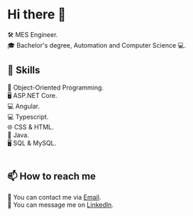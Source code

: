 # Hi there 👋

<!--
**Vlad-Gheorghita/Vlad-Gheorghita** is a ✨ _special_ ✨ repository because its `README.md` (this file) appears on your GitHub profile.

Here are some ideas to get you started:

- 🔭 I’m currently working on ...
- 🌱 I’m currently learning ...
- 👯 I’m looking to collaborate on ...
- 🤔 I’m looking for help with ...
- 💬 Ask me about ...
- 📫 How to reach me: ...
- 😄 Pronouns: ...
- ⚡ Fun fact: ...
-->



🛠️ MES Engineer. <br>
🎓 Bachelor's degree, Automation and Computer Science 💻. <br>



## 🌟 Skills
🔅 Object-Oriented Programming. <br>
🖥️ ASP.NET Core. <br>
💻 Angular. <br>
💻 Typescript. <br>
🌐 CSS & HTML. <br>
🔅 Java. <br>
🖥️ SQL & MySQL. <br>
<br>



## 📫 How to reach me
📧 You can contact me via [Email](mailto:vlad.gheorghita.s@outlook.com). <br>
📨 You can message me on [LinkedIn](https://www.linkedin.com/in/vlad-gheorghita-07ba931a1/). <br>


